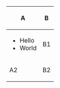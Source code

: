 <table>
<thead>
<tr>
<th><p>A</p></th>
<th><p>B</p></th>
</tr>
</thead>
<tbody>
<tr>
<td><ul>
<li>Hello</li>
<li>World</li>
</ul>
</td>
<td><p>B1</p></td>
</tr>
<tr>
<td><p>A2</p></td>
<td><p>B2</p></td>
</tr>
</tbody>
</table>